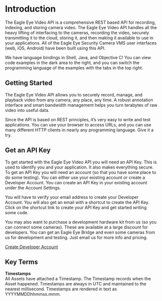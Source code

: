 # Introduction

The Eagle Eye Video API is a comprehensive REST based API for recording, indexing, and storing camera video.  The Eagle Eye Video API handles all the heavy lifting of interfacing to the cameras, recording the video, securely transmitting it to the cloud, storing it, and then making it available to use in your applications. All of the Eagle Eye Security Camera VMS user interfaces (web, iOS, Android) have been built using this API.

We have language bindings in Shell, Java, and Objective C! You can view code examples in the dark area to the right, and you can switch the programming language of the examples with the tabs in the top right.

## Getting Started

The Eagle Eye Video API allows you to securely record, manage, and playback video from any camera, any place, any time.  A robust annotation interface and smart bandwidth management helps you turn terabytes of raw video into useful data.

Since the API is based on REST principles, it’s very easy to write and test applications. You can use your browser to access URLs, and you can use many different HTTP clients in nearly any programming language. Give it a try.

## Get an API Key

To get started with the Eagle Eye Video API you will need an API Key. This is used to identify you and your application. It also makes everything secure. To get an API Key you will need an account (so that you have some place to do some testing). You can either use your existing account or create a Developer Account. You can create an API Key in your existing account under the Account Settings.

You will have to verify your email address to create your Developer Account. You will also get an email with a shortcut to create the API Key. Click on the shortcut link to create your API Key and get started writing some code.

You may also want to purchase a development hardware kit from us (so you can connect some cameras). These are available at a large discount for developers. You can get an Eagle Eye Bridge and even some cameras from us for development and testing. Just email us for more info and pricing.

[Create Developer Account](https://login.eagleeyenetworks.com/api_signup.html)

## Key Terms

**Timestamps**
<br>All Assets have attached a Timestamp. The Timestamp records when the Asset happened. Timestamps are always in UTC and maintained to the nearest millisecond. Timestamps are rendered in text as YYYYMMDDhhmmss.mmm.